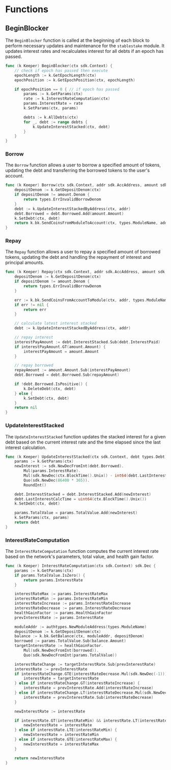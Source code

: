<!--
order: 6
-->

# Functions

## BeginBlocker

The `BeginBlocker` function is called at the beginning of each block to perform necessary updates and maintenance for the `stablestake` module. It updates interest rates and recalculates interest for all debts if an epoch has passed.

```go
func (k Keeper) BeginBlocker(ctx sdk.Context) {
    // check if epoch has passed then execute
    epochLength := k.GetEpochLength(ctx)
    epochPosition := k.GetEpochPosition(ctx, epochLength)

    if epochPosition == 0 { // if epoch has passed
        params := k.GetParams(ctx)
        rate := k.InterestRateComputation(ctx)
        params.InterestRate = rate
        k.SetParams(ctx, params)

        debts := k.AllDebts(ctx)
        for _, debt := range debts {
            k.UpdateInterestStacked(ctx, debt)
        }
    }
}
```

### Borrow

The `Borrow` function allows a user to borrow a specified amount of tokens, updating the debt and transferring the borrowed tokens to the user's account.

```go
func (k Keeper) Borrow(ctx sdk.Context, addr sdk.AccAddress, amount sdk.Coin) error {
    depositDenom := k.GetDepositDenom(ctx)
    if depositDenom != amount.Denom {
        return types.ErrInvalidBorrowDenom
    }
    debt := k.UpdateInterestStackedByAddress(ctx, addr)
    debt.Borrowed = debt.Borrowed.Add(amount.Amount)
    k.SetDebt(ctx, debt)
    return k.bk.SendCoinsFromModuleToAccount(ctx, types.ModuleName, addr, sdk.Coins{amount})
}
```

### Repay

The `Repay` function allows a user to repay a specified amount of borrowed tokens, updating the debt and handling the repayment of interest and principal amounts.

```go
func (k Keeper) Repay(ctx sdk.Context, addr sdk.AccAddress, amount sdk.Coin) error {
    depositDenom := k.GetDepositDenom(ctx)
    if depositDenom != amount.Denom {
        return types.ErrInvalidBorrowDenom
    }

    err := k.bk.SendCoinsFromAccountToModule(ctx, addr, types.ModuleName, sdk.Coins{amount})
    if err != nil {
        return err
    }

    // calculate latest interest stacked
    debt := k.UpdateInterestStackedByAddress(ctx, addr)

    // repay interest
    interestPayAmount := debt.InterestStacked.Sub(debt.InterestPaid)
    if interestPayAmount.GT(amount.Amount) {
        interestPayAmount = amount.Amount
    }

    // repay borrowed
    repayAmount := amount.Amount.Sub(interestPayAmount)
    debt.Borrowed = debt.Borrowed.Sub(repayAmount)

    if !debt.Borrowed.IsPositive() {
        k.DeleteDebt(ctx, debt)
    } else {
        k.SetDebt(ctx, debt)
    }
    return nil
}
```

### UpdateInterestStacked

The `UpdateInterestStacked` function updates the stacked interest for a given debt based on the current interest rate and the time elapsed since the last interest calculation.

```go
func (k Keeper) UpdateInterestStacked(ctx sdk.Context, debt types.Debt) types.Debt {
    params := k.GetParams(ctx)
    newInterest := sdk.NewDecFromInt(debt.Borrowed).
        Mul(params.InterestRate).
        Mul(sdk.NewDec(ctx.BlockTime().Unix() - int64(debt.LastInterestCalcTime))).
        Quo(sdk.NewDec(86400 * 365)).
        RoundInt()

    debt.InterestStacked = debt.InterestStacked.Add(newInterest)
    debt.LastInterestCalcTime = uint64(ctx.BlockTime().Unix())
    k.SetDebt(ctx, debt)

    params.TotalValue = params.TotalValue.Add(newInterest)
    k.SetParams(ctx, params)
    return debt
}
```

### InterestRateComputation

The `InterestRateComputation` function computes the current interest rate based on the network's parameters, total value, and health gain factor.

```go
func (k Keeper) InterestRateComputation(ctx sdk.Context) sdk.Dec {
    params := k.GetParams(ctx)
    if params.TotalValue.IsZero() {
        return params.InterestRate
    }

    interestRateMax := params.InterestRateMax
    interestRateMin := params.InterestRateMin
    interestRateIncrease := params.InterestRateIncrease
    interestRateDecrease := params.InterestRateDecrease
    healthGainFactor := params.HealthGainFactor
    prevInterestRate := params.InterestRate

    moduleAddr := authtypes.NewModuleAddress(types.ModuleName)
    depositDenom := k.GetDepositDenom(ctx)
    balance := k.bk.GetBalance(ctx, moduleAddr, depositDenom)
    borrowed := params.TotalValue.Sub(balance.Amount)
    targetInterestRate := healthGainFactor.
        Mul(sdk.NewDecFromInt(borrowed)).
        Quo(sdk.NewDecFromInt(params.TotalValue))

    interestRateChange := targetInterestRate.Sub(prevInterestRate)
    interestRate := prevInterestRate
    if interestRateChange.GTE(interestRateDecrease.Mul(sdk.NewDec(-1))) && interestRateChange.LTE(interestRateIncrease) {
        interestRate = targetInterestRate
    } else if interestRateChange.GT(interestRateIncrease) {
        interestRate = prevInterestRate.Add(interestRateIncrease)
    } else if interestRateChange.LT(interestRateDecrease.Mul(sdk.NewDec(-1))) {
        interestRate = prevInterestRate.Sub(interestRateDecrease)
    }

    newInterestRate := interestRate

    if interestRate.GT(interestRateMin) && interestRate.LT(interestRateMax) {
        newInterestRate = interestRate
    } else if interestRate.LTE(interestRateMin) {
        newInterestRate = interestRateMin
    } else if interestRate.GTE(interestRateMax) {
        newInterestRate = interestRateMax
    }

    return newInterestRate
}
```
